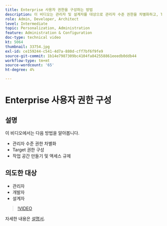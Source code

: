 ```yaml
---
title: Enterprise 사용자 권한을 구성하는 방법
description: 이 비디오는 관리자 및 설계자를 대상으로 관리자 수준 권한을 차별화하고, Target 권한을 구성하고, 작업 공간을 만들고, 액세스를 규제하는 방법을 보여 줍니다.
role: Admin, Developer, Architect
level: Intermediate
topic: Personalization, Administration
feature: Administration & Configuration
doc-type: technical video
kt: 5064
thumbnail: 33754.jpg
exl-id: ce159244-c541-4d7a-880d-cff7bf6f9fe9
source-git-commit: 1b14e7987309bc4104fa842558861eeedb0ddb44
workflow-type: tm+mt
source-wordcount: '65'
ht-degree: 4%

---
```


# Enterprise 사용자 권한 구성

## 설명

이 비디오에서는 다음 방법을 알아봅니다.

* 관리자 수준 권한 차별화
* Target 권한 구성
* 작업 공간 만들기 및 액세스 규제

## 의도한 대상

* 관리자
* 개발자
* 설계자

>[!VIDEO](https://video.tv.adobe.com/v/33754/?quality=12)

자세한 내용은 [설명서](https://experienceleague.adobe.com/docs/target/using/administer/administrating-target.html?lang=en).
